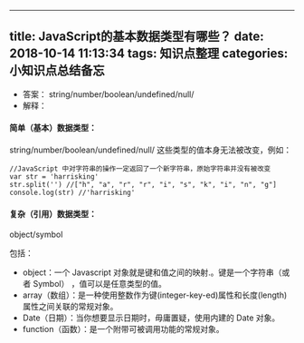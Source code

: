 ----
title: JavaScript的基本数据类型有哪些？
date: 2018-10-14 11:13:34
tags: 知识点整理
categories: 小知识点总结备忘
---
- 答案：
string/number/boolean/undefined/null/
- 解释：

#### 简单（基本）数据类型：
string/number/boolean/undefined/null/
这些类型的值本身无法被改变，例如：



```
//JavaScript 中对字符串的操作一定返回了一个新字符串，原始字符串并没有被改变
var str = 'harrisking'
str.split('') //["h", "a", "r", "r", "i", "s", "k", "i", "n", "g"]
console.log(str) //'harrisking'
```
<!-- more -->
#### 复杂（引用）数据类型：
object/symbol

包括：
- object：一个 Javascript 对象就是键和值之间的映射.。键是一个字符串（或者 Symbol） ，值可以是任意类型的值。
- array（数组）：是一种使用整数作为键(integer-key-ed)属性和长度(length)属性之间关联的常规对象。
- Date（日期）：当你想要显示日期时，毋庸置疑，使用内建的 Date 对象。
- function（函数）：是一个附带可被调用功能的常规对象。
